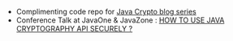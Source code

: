 - Complimenting code repo for [Java Crypto blog series](https://www.veracode.com/blog/research/how-get-started-using-java-cryptography-securely)
- Conference Talk at JavaOne & JavaZone : [HOW TO USE JAVA CRYPTOGRAPHY API SECURELY ?](https://2017.javazone.no/program/c305c46014624f02b86a8864b54555b3)
